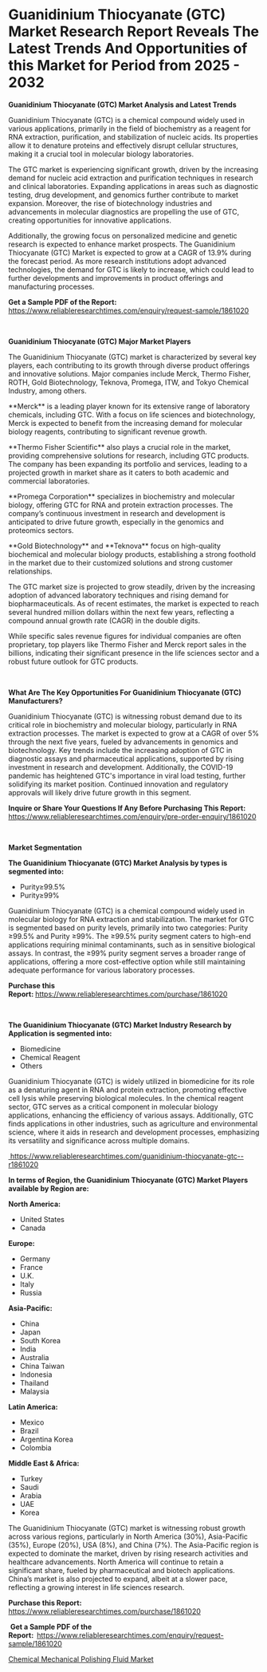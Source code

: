 <p><h1>Guanidinium Thiocyanate (GTC) Market Research Report Reveals The Latest Trends And Opportunities of this Market for Period from 2025 - 2032</h1></p><p><strong>Guanidinium Thiocyanate (GTC) Market Analysis and Latest Trends</strong></p>
<p><p>Guanidinium Thiocyanate (GTC) is a chemical compound widely used in various applications, primarily in the field of biochemistry as a reagent for RNA extraction, purification, and stabilization of nucleic acids. Its properties allow it to denature proteins and effectively disrupt cellular structures, making it a crucial tool in molecular biology laboratories.</p><p>The GTC market is experiencing significant growth, driven by the increasing demand for nucleic acid extraction and purification techniques in research and clinical laboratories. Expanding applications in areas such as diagnostic testing, drug development, and genomics further contribute to market expansion. Moreover, the rise of biotechnology industries and advancements in molecular diagnostics are propelling the use of GTC, creating opportunities for innovative applications.</p><p>Additionally, the growing focus on personalized medicine and genetic research is expected to enhance market prospects. The Guanidinium Thiocyanate (GTC) Market is expected to grow at a CAGR of 13.9% during the forecast period. As more research institutions adopt advanced technologies, the demand for GTC is likely to increase, which could lead to further developments and improvements in product offerings and manufacturing processes.</p></p>
<p><strong>Get a Sample PDF of the Report:&nbsp;</strong> <a href="https://www.reliableresearchtimes.com/enquiry/request-sample/1861020?utm_campaign=2229&utm_medium=2&utm_source=Github&utm_content=ia&utm_term=03022025&utm_id=guanidinium-thiocyanate-gtc">https://www.reliableresearchtimes.com/enquiry/request-sample/1861020</a></p>
<p>&nbsp;</p>
<p><strong>Guanidinium Thiocyanate (GTC) Major Market Players</strong></p>
<p><p>The Guanidinium Thiocyanate (GTC) market is characterized by several key players, each contributing to its growth through diverse product offerings and innovative solutions. Major companies include Merck, Thermo Fisher, ROTH, Gold Biotechnology, Teknova, Promega, ITW, and Tokyo Chemical Industry, among others.</p><p>**Merck** is a leading player known for its extensive range of laboratory chemicals, including GTC. With a focus on life sciences and biotechnology, Merck is expected to benefit from the increasing demand for molecular biology reagents, contributing to significant revenue growth.</p><p>**Thermo Fisher Scientific** also plays a crucial role in the market, providing comprehensive solutions for research, including GTC products. The company has been expanding its portfolio and services, leading to a projected growth in market share as it caters to both academic and commercial laboratories.</p><p>**Promega Corporation** specializes in biochemistry and molecular biology, offering GTC for RNA and protein extraction processes. The company’s continuous investment in research and development is anticipated to drive future growth, especially in the genomics and proteomics sectors.</p><p>**Gold Biotechnology** and **Teknova** focus on high-quality biochemical and molecular biology products, establishing a strong foothold in the market due to their customized solutions and strong customer relationships.</p><p>The GTC market size is projected to grow steadily, driven by the increasing adoption of advanced laboratory techniques and rising demand for biopharmaceuticals. As of recent estimates, the market is expected to reach several hundred million dollars within the next few years, reflecting a compound annual growth rate (CAGR) in the double digits.</p><p>While specific sales revenue figures for individual companies are often proprietary, top players like Thermo Fisher and Merck report sales in the billions, indicating their significant presence in the life sciences sector and a robust future outlook for GTC products.</p></p>
<p>&nbsp;</p>
<p><strong>What Are The Key Opportunities For Guanidinium Thiocyanate (GTC) Manufacturers?</strong></p>
<p><p>Guanidinium Thiocyanate (GTC) is witnessing robust demand due to its critical role in biochemistry and molecular biology, particularly in RNA extraction processes. The market is expected to grow at a CAGR of over 5% through the next five years, fueled by advancements in genomics and biotechnology. Key trends include the increasing adoption of GTC in diagnostic assays and pharmaceutical applications, supported by rising investment in research and development. Additionally, the COVID-19 pandemic has heightened GTC's importance in viral load testing, further solidifying its market position. Continued innovation and regulatory approvals will likely drive future growth in this segment.</p></p>
<p><strong>Inquire or Share Your Questions If Any Before Purchasing This Report:</strong> <a href="https://www.reliableresearchtimes.com/enquiry/pre-order-enquiry/1861020?utm_campaign=2229&utm_medium=2&utm_source=Github&utm_content=ia&utm_term=03022025&utm_id=guanidinium-thiocyanate-gtc">https://www.reliableresearchtimes.com/enquiry/pre-order-enquiry/1861020</a></p>
<p>&nbsp;</p>
<p><strong>Market Segmentation</strong></p>
<p><strong>The Guanidinium Thiocyanate (GTC) Market Analysis by types is segmented into:</strong></p>
<p><ul><li>Purity≥99.5%</li><li>Purity≥99%</li></ul></p>
<p><p>Guanidinium Thiocyanate (GTC) is a chemical compound widely used in molecular biology for RNA extraction and stabilization. The market for GTC is segmented based on purity levels, primarily into two categories: Purity ≥99.5% and Purity ≥99%. The ≥99.5% purity segment caters to high-end applications requiring minimal contaminants, such as in sensitive biological assays. In contrast, the ≥99% purity segment serves a broader range of applications, offering a more cost-effective option while still maintaining adequate performance for various laboratory processes.</p></p>
<p><strong>Purchase this Report:&nbsp;</strong><a href="https://www.reliableresearchtimes.com/purchase/1861020?utm_campaign=2229&utm_medium=2&utm_source=Github&utm_content=ia&utm_term=03022025&utm_id=guanidinium-thiocyanate-gtc">https://www.reliableresearchtimes.com/purchase/1861020</a></p>
<p>&nbsp;</p>
<p><strong>The Guanidinium Thiocyanate (GTC) Market Industry Research by Application is segmented into:</strong></p>
<p><ul><li>Biomedicine</li><li>Chemical Reagent</li><li>Others</li></ul></p>
<p><p>Guanidinium Thiocyanate (GTC) is widely utilized in biomedicine for its role as a denaturing agent in RNA and protein extraction, promoting effective cell lysis while preserving biological molecules. In the chemical reagent sector, GTC serves as a critical component in molecular biology applications, enhancing the efficiency of various assays. Additionally, GTC finds applications in other industries, such as agriculture and environmental science, where it aids in research and development processes, emphasizing its versatility and significance across multiple domains.</p></p>
<p><a href="https://www.reliableresearchtimes.com/guanidinium-thiocyanate-gtc--r1861020?utm_campaign=2229&utm_medium=2&utm_source=Github&utm_content=ia&utm_term=03022025&utm_id=guanidinium-thiocyanate-gtc">&nbsp;https://www.reliableresearchtimes.com/guanidinium-thiocyanate-gtc--r1861020</a></p>
<p><strong>In terms of Region, the Guanidinium Thiocyanate (GTC) Market Players available by Region are:</strong></p>
<p>
    <p> <strong> North America: </strong>
        <ul>
            <li>United States</li>
            <li>Canada</li>
        </ul>
        </p> 
    <p> <strong> Europe: </strong>
        <ul>
            <li>Germany</li>
            <li>France</li>
            <li>U.K.</li>
            <li>Italy</li>
            <li>Russia</li>
        </ul>
        </p> 
    <p> <strong> Asia-Pacific: </strong>
        <ul>
            <li>China</li>
            <li>Japan</li>
            <li>South Korea</li>
            <li>India</li>
            <li>Australia</li>
            <li>China Taiwan</li>
            <li>Indonesia</li>
            <li>Thailand</li>
            <li>Malaysia</li>
        </ul>
        </p> 
    <p> <strong> Latin America: </strong>
        <ul>
            <li>Mexico</li>
            <li>Brazil</li>
            <li>Argentina Korea</li>
            <li>Colombia</li>
        </ul>
        </p> 
    <p> <strong> Middle East & Africa: </strong>
        <ul>
            <li>Turkey</li>
            <li>Saudi</li>
            <li>Arabia</li>
            <li>UAE</li>
            <li>Korea</li>
        </ul>
    </p>
    </p>
<p><p>The Guanidinium Thiocyanate (GTC) market is witnessing robust growth across various regions, particularly in North America (30%), Asia-Pacific (35%), Europe (20%), USA (8%), and China (7%). The Asia-Pacific region is expected to dominate the market, driven by rising research activities and healthcare advancements. North America will continue to retain a significant share, fueled by pharmaceutical and biotech applications. China’s market is also projected to expand, albeit at a slower pace, reflecting a growing interest in life sciences research.</p></p>
<p><strong>Purchase this Report: </strong><a href="https://www.reliableresearchtimes.com/purchase/1861020?utm_campaign=2229&utm_medium=2&utm_source=Github&utm_content=ia&utm_term=03022025&utm_id=guanidinium-thiocyanate-gtc">https://www.reliableresearchtimes.com/purchase/1861020</a></p>
<p>&nbsp;<strong>Get a Sample PDF of the Report:&nbsp;&nbsp;</strong><a href="https://www.reliableresearchtimes.com/enquiry/request-sample/1861020?utm_campaign=2229&utm_medium=2&utm_source=Github&utm_content=ia&utm_term=03022025&utm_id=guanidinium-thiocyanate-gtc">https://www.reliableresearchtimes.com/enquiry/request-sample/1861020</a></p>
<p><strong></strong></p>
<p><p><a href="https://github.com/DianaWilson796/Market-Research-Report-List-1/blob/main/chemical-mechanical-polishing-fluid-market.md?utm_campaign=2229&utm_medium=2&utm_source=Github&utm_content=ia&utm_term=03022025&utm_id=guanidinium-thiocyanate-gtc">Chemical Mechanical Polishing Fluid Market</a></p></p>